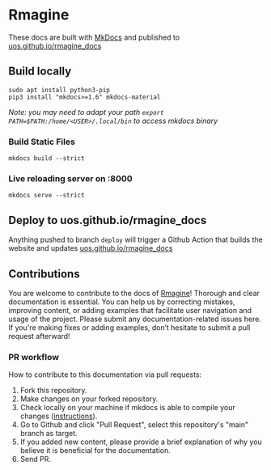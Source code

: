 # Rmagine

These docs are built with [MkDocs](https://mkdocs.org) and published to [uos.github.io/rmagine_docs](https://uos.github.io/rmagine_docs)

## Build locally

```
sudo apt install python3-pip
pip3 install "mkdocs>=1.6" mkdocs-material
```

*Note: you may need to adapt your path `export PATH=$PATH:/home/<USER>/.local/bin` to access mkdocs binary*

### Build Static Files

```
mkdocs build --strict
```

### Live reloading server on :8000

```
mkdocs serve --strict
```

## Deploy to uos.github.io/rmagine_docs

Anything pushed to branch `deploy` will trigger a Github Action that builds the website and updates [uos.github.io/rmagine_docs](https://uos.github.io/rmagine_docs)

## Contributions

You are welcome to contribute to the docs of [Rmagine](https://github.com/uos/rmagine)! Thorough and clear documentation is essential. You can help us by correcting mistakes, improving content, or adding examples that facilitate user navigation and usage of the project. Please submit any documentation-related issues here. If you're making fixes or adding examples, don’t hesitate to submit a pull request afterward!

### PR workflow

How to contribute to this documentation via pull requests:

1. Fork this repository.
2. Make changes on your forked repository.
3. Check locally on your machine if mkdocs is able to compile your changes ([instructions](https://github.com/uos/rmagine_docs)).
3. Go to Github and click "Pull Request", select this repository's "main" branch as target.
4. If you added new content, please provide a brief explanation of why you believe it is beneficial for the documentation.
5. Send PR.